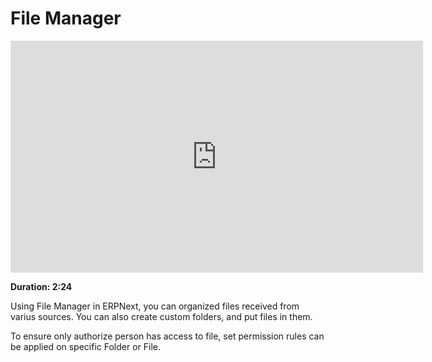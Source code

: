 <!-- add-breadcrumbs -->
# File Manager

<iframe width="660" height="371" src="https://www.youtube.com/embed/4-osLW3E_Rk" frameborder="0" allowfullscreen></iframe>

**Duration: 2:24**

Using File Manager in ERPNext, you can organized files received from varius sources. You can also create custom folders, and put files in them.

To ensure only authorize person has access to file, set permission rules can be applied on specific Folder or File.